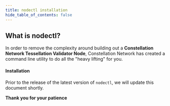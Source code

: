 ```yaml
---
title: nodectl installation
hide_table_of_contents: false
---
```


<head>
  <title>nodectl - installation</title>
  <meta
    name="description"
    content="Documentation on how to install nodectl on your system"
  />
</head>

## What is nodectl?

In order to remove the complexity around building out a **Constellation Network Tessellation Validator Node**, Constellation Network has created a command line utility to do all the "heavy lifting" for you.

#### Installation

Prior to the release of the latest version of `nodectl`, we will update this document shortly.

**Thank you for your patience**
